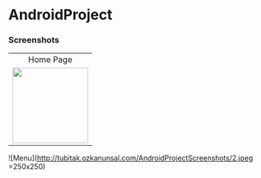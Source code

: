 # AndroidProject

### Screenshots
<table>
  <tr>
    <td style="text-align:center">Home Page</td>
  </tr>
  <tr>
    <td>
<img src="http://tubitak.ozkanunsal.com/AndroidProjectScreenshots/1.jpeg" width="150">
    </td>
  </tr>
  </table>



![Menu](http://tubitak.ozkanunsal.com/AndroidProjectScreenshots/2.jpeg =250x250)

